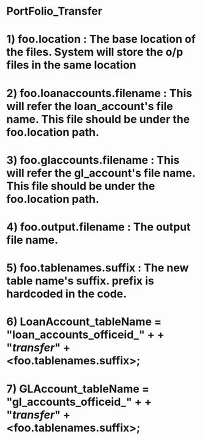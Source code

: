 # PortFolio_Transfer

# 1) foo.location : The base location of the files. System will store the o/p files in the same location
# 2) foo.loanaccounts.filename : This will refer the loan_account's file name. This file should be under the foo.location path.
# 3) foo.glaccounts.filename : This will refer the gl_account's file name. This file should be under the foo.location path.
# 4) foo.output.filename : The output file name.
# 5) foo.tablenames.suffix : The new table name's suffix. prefix is hardcoded in the code.
# 6) LoanAccount_tableName = "loan_accounts_officeid_" + <sourceOfficeId> + "_transfer_" + <foo.tablenames.suffix>;
# 7) GLAccount_tableName = "gl_accounts_officeid_" + <sourceOfficeId> + "_transfer_" + <foo.tablenames.suffix>;
